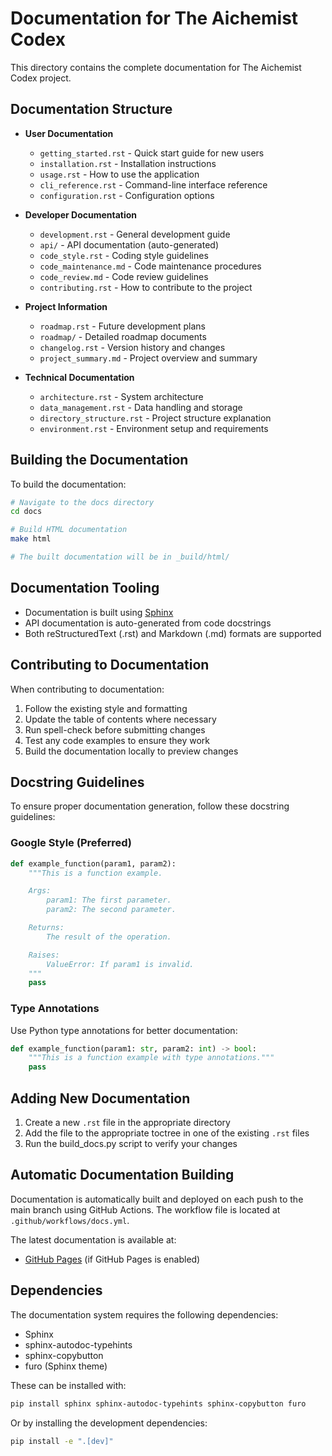 # Documentation for The Aichemist Codex

This directory contains the complete documentation for The Aichemist Codex
project.

## Documentation Structure

- **User Documentation**

  - `getting_started.rst` - Quick start guide for new users
  - `installation.rst` - Installation instructions
  - `usage.rst` - How to use the application
  - `cli_reference.rst` - Command-line interface reference
  - `configuration.rst` - Configuration options

- **Developer Documentation**

  - `development.rst` - General development guide
  - `api/` - API documentation (auto-generated)
  - `code_style.rst` - Coding style guidelines
  - `code_maintenance.md` - Code maintenance procedures
  - `code_review.md` - Code review guidelines
  - `contributing.rst` - How to contribute to the project

- **Project Information**

  - `roadmap.rst` - Future development plans
  - `roadmap/` - Detailed roadmap documents
  - `changelog.rst` - Version history and changes
  - `project_summary.md` - Project overview and summary

- **Technical Documentation**
  - `architecture.rst` - System architecture
  - `data_management.rst` - Data handling and storage
  - `directory_structure.rst` - Project structure explanation
  - `environment.rst` - Environment setup and requirements

## Building the Documentation

To build the documentation:

```bash
# Navigate to the docs directory
cd docs

# Build HTML documentation
make html

# The built documentation will be in _build/html/
```

## Documentation Tooling

- Documentation is built using [Sphinx](https://www.sphinx-doc.org/)
- API documentation is auto-generated from code docstrings
- Both reStructuredText (.rst) and Markdown (.md) formats are supported

## Contributing to Documentation

When contributing to documentation:

1. Follow the existing style and formatting
2. Update the table of contents where necessary
3. Run spell-check before submitting changes
4. Test any code examples to ensure they work
5. Build the documentation locally to preview changes

## Docstring Guidelines

To ensure proper documentation generation, follow these docstring guidelines:

### Google Style (Preferred)

```python
def example_function(param1, param2):
    """This is a function example.

    Args:
        param1: The first parameter.
        param2: The second parameter.

    Returns:
        The result of the operation.

    Raises:
        ValueError: If param1 is invalid.
    """
    pass
```

### Type Annotations

Use Python type annotations for better documentation:

```python
def example_function(param1: str, param2: int) -> bool:
    """This is a function example with type annotations."""
    pass
```

## Adding New Documentation

1. Create a new `.rst` file in the appropriate directory
2. Add the file to the appropriate toctree in one of the existing `.rst` files
3. Run the build_docs.py script to verify your changes

## Automatic Documentation Building

Documentation is automatically built and deployed on each push to the main
branch using GitHub Actions. The workflow file is located at
`.github/workflows/docs.yml`.

The latest documentation is available at:

- [GitHub Pages](https://your-username.github.io/the_aichemist_codex/) (if
  GitHub Pages is enabled)

## Dependencies

The documentation system requires the following dependencies:

- Sphinx
- sphinx-autodoc-typehints
- sphinx-copybutton
- furo (Sphinx theme)

These can be installed with:

```bash
pip install sphinx sphinx-autodoc-typehints sphinx-copybutton furo
```

Or by installing the development dependencies:

```bash
pip install -e ".[dev]"
```
